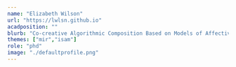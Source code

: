 ```yaml
---
name: "Elizabeth Wilson"
url: "https://lwlsn.github.io"
acadposition: ""
blurb: "Co-creative Algorithmic Composition Based on Models of Affective Response"
themes: ["mir","isam"]
role: "phd"
image: "./defaultprofile.png"
---
```


